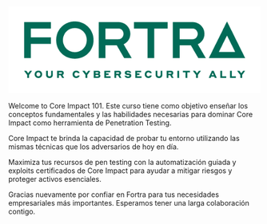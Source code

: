 
![image](https://raw.githubusercontent.com/dcollaoa/digitalgarden/main/docs/images/fortra.png)

Welcome to Core Impact 101. Este curso tiene como objetivo enseñar los conceptos fundamentales y las habilidades necesarias para dominar Core Impact como herramienta de Penetration Testing.

Core Impact te brinda la capacidad de probar tu entorno utilizando las mismas técnicas que los adversarios de hoy en día.

Maximiza tus recursos de pen testing con la automatización guiada y exploits certificados de Core Impact para ayudar a mitigar riesgos y proteger activos esenciales.

Gracias nuevamente por confiar en Fortra para tus necesidades empresariales más importantes. Esperamos tener una larga colaboración contigo.